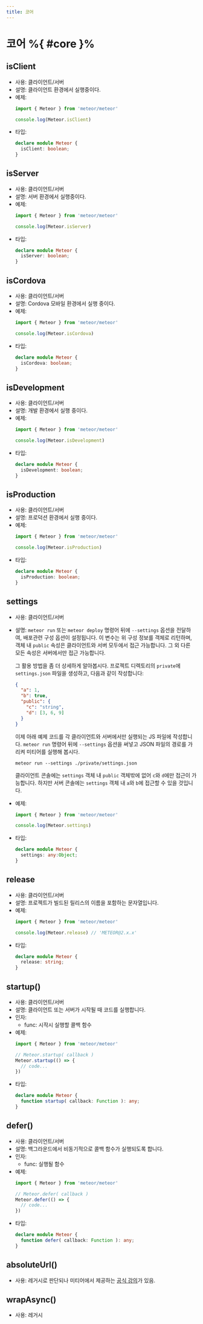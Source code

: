 ```yaml
---
title: 코어
---
```


# 코어 %{ #core }%

## isClient

- 사용: 클라이언트/서버
- 설명: 클라이언트 환경에서 실행중이다.
- 예제:
  ```js
  import { Meteor } from 'meteor/meteor'

  console.log(Meteor.isClient)
  ```
- 타입:
  ```ts
  declare module Meteor {
    isClient: boolean;
  }
  ```

## isServer

- 사용: 클라이언트/서버
- 설명: 서버 환경에서 실행중이다.
- 예제:
  ```js
  import { Meteor } from 'meteor/meteor'

  console.log(Meteor.isServer)
  ```
- 타입:
  ```ts
  declare module Meteor {
    isServer: boolean;
  }
  ```

## isCordova

- 사용: 클라이언트/서버
- 설명: Cordova 모바일 환경에서 실행 중이다.
- 예제:
  ```js
  import { Meteor } from 'meteor/meteor'

  console.log(Meteor.isCordova)
  ```
- 타입:
  ```ts
  declare module Meteor {
    isCordova: boolean;
  }
  ```

## isDevelopment

- 사용: 클라이언트/서버
- 설명: 개발 환경에서 실행 중이다.
- 예제:
  ```js
  import { Meteor } from 'meteor/meteor'

  console.log(Meteor.isDevelopment)
  ```
- 타입:
  ```ts
  declare module Meteor {
    isDevelopment: boolean;
  }
  ```

## isProduction

- 사용: 클라이언트/서버
- 설명: 프로덕션 환경에서 실행 중이다.
- 예제:
  ```js
  import { Meteor } from 'meteor/meteor'

  console.log(Meteor.isProduction)
  ```
- 타입:
  ```ts
  declare module Meteor {
    isProduction: boolean;
  }
  ```

## settings

- 사용: 클라이언트/서버
- 설명: `meteor run` 또는 `meteor deploy` 명령어 뒤에 `--settings` 옵션을 전달하여, 배포관련 구성 옵션이 설정됩니다.
       이 변수는 위 구성 정보를 객체로 리턴하며, 객체 내 `public` 속성은 클라이언트와 서버 모두에서 접근 가능합니다.
       그 외 다른 모든 속성은 서버에서만 접근 가능합니다.

  그 활용 방법을 좀 더 상세하게 알아봅시다.
  프로젝트 디렉토리의 `private`에 `settings.json` 파일을 생성하고, 다음과 같이 작성합니다:

  ```json
  {
    "a": 1,
    "b": true,
    "public": {
      "c": "string",
      "d": [3, 6, 9]
    }
  }
  ```
  이제 아래 예제 코드를 각 클라이언트와 서버에서만 실행되는 JS 파일에 작성합니다.
  `meteor run` 명령어 뒤에 `--settings` 옵션을 써넣고 JSON 파일의 경로를 가리켜 미티어를 실행해 봅시다.

  ```shell
  meteor run --settings ./private/settings.json
  ```
  
  클라이언트 콘솔에는 `settings` 객체 내 `public` 객체밖에 없어 `c`와 `d`에만 접근이 가능합니다.
  하지만 서버 콘솔에는 `settings` 객체 내 `a`와 `b`에 접근할 수 있을 것입니다.

- 예제:
  ```js
  import { Meteor } from 'meteor/meteor'

  console.log(Meteor.settings)
  ```
- 타입:
  ```ts
  declare module Meteor {
    settings: any:Object;
  }
  ```

## release

- 사용: 클라이언트/서버
- 설명:  프로젝트가 빌드된 릴리스의 이름을 포함하는 문자열입니다.
- 예제:
  ```js
  import { Meteor } from 'meteor/meteor'

  console.log(Meteor.release) // 'METEOR@2.x.x'
  ```
- 타입:
  ```ts
  declare module Meteor {
    release: string;
  }
  ```

## startup()

- 사용: 클라이언트/서버
- 설명: 클라이언트 또는 서버가 시작될 때 코드를 실행합니다.
- 인자:
  - func: 시작시 실행할 콜백 함수
- 예제:
  ```js
  import { Meteor } from 'meteor/meteor'

  // Meteor.startup( callback )
  Meteor.startup(() => {
    // code...
  })
  ```
- 타입:
  ```ts
  declare module Meteor {
    function startup( callback: Function ): any;
  }
  ```

## defer()

- 사용: 클라이언트/서버
- 설명: 백그라운드에서 비동기적으로 콜백 함수가 실행되도록 합니다.
- 인자:
  - func: 실행될 함수
- 예제:
  ```js
  import { Meteor } from 'meteor/meteor'

  // Meteor.defer( callback )
  Meteor.defer(() => {
    // code...
  })
  ```
- 타입:
  ```ts
  declare module Meteor {
    function defer( callback: Function ): any;
  }
  ```

## absoluteUrl()

- 사용: 레거시로 판단되나 미티어에서 제공하는 [공식 강의](https://youtu.be/6RRVU0-Vvm8?t=469)가 있음.

[//]: # (todo: 재확인 필요)

## wrapAsync()

- 사용: 레거시
